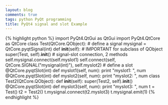 ```yaml
---
layout: blog
comments: true
tags: python PyQt programming
title: PyQt4 signal and slot Example
---
```


{% highlight python %} 
import PyQt4.QtGui as QtGui
import PyQt4.QtCore as QtCore
class Test(QtCore.QObject):
    # define a signal
    mysignal = QtCore.pyqtSignal(int)
    def __init__(self):
        # IMPORTANT for subclass of QObject
        super(Test, self).__init__()
        # signal-slot connection, 2 methods
        self.mysignal.connect(self.myslot1)
        self.connect(self, QtCore.SIGNAL("mysignal(int)"), self.myslot2)
    # define a slot
    @QtCore.pyqtSlot(int)
    def myslot1(self, num):
        print "myslot1: ", num
    @QtCore.pyqtSlot(int)
    def myslot2(self, num):
        print "myslot2: ", num
class Test2(QtCore.QObject):
    def __init__(self):
        super(Test2, self).__init__()
    @QtCore.pyqtSlot(int)
    def myslot3(self, num):
        print "myslot3: ", num
t = Test()
t2 = Test2()
t.mysignal.connect(t2.myslot3)
t.mysignal.emit(1)
{% endhighlight %}


